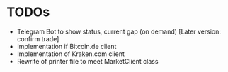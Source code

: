 # TODOs

* Telegram Bot to show status, current gap (on demand) [Later version: confirm trade]
* Implementation if Bitcoin.de client
* Implementation of Kraken.com client
* Rewrite of printer file to meet MarketClient class
